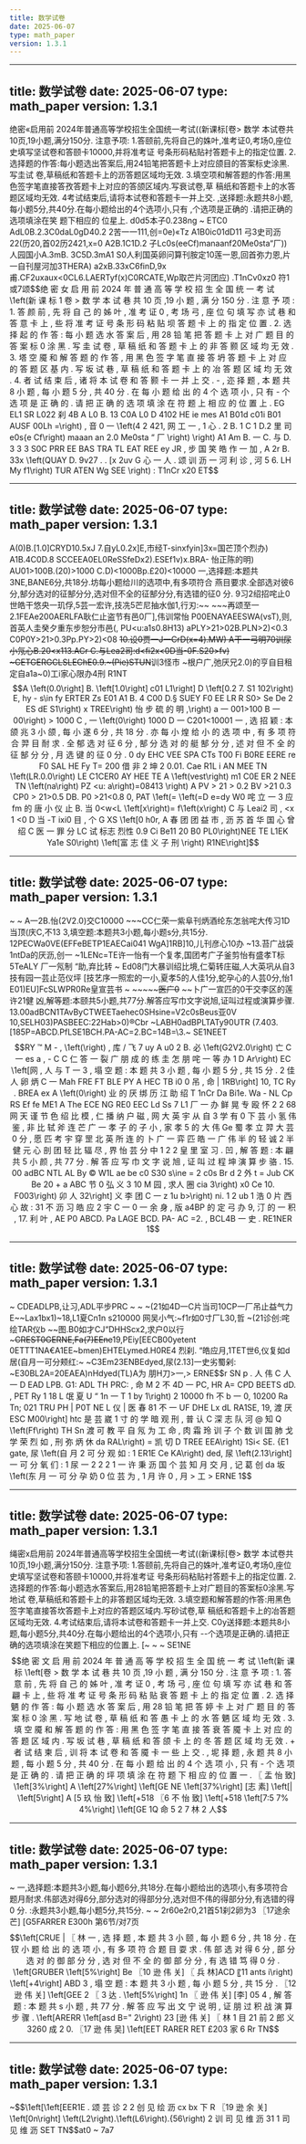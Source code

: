 ```yaml
---
title: 数学试卷
date: 2025-06-07
type: math_paper
version: 1.3.1
---
```


---
title: 数学试卷
date: 2025-06-07
type: math_paper
version: 1.3.1
---

绝密«启用前 2024年普通高等学校招生全国统一考试((新课标[卷> 数学 本试卷共10页,19小题,满分150分. 注意予项: 1.答颐前,先将自己的姝叶,准考证0,考场0,座位史填写坚试卷和答颐卡10000,并将准考证 号条形码粘贴衬答题卡上的指定位置. 2.选择题的作答:每小题选出答案后,用24铅笔把答题卡上对应颌目的答案标史涂黑.写圭试 卷,草稿纸和答题卡上的沥答题区域均无效. 3.填空项和解答题的作答:用黑色签字笔直接答孜答题卡上对应的答颌区域内.写衰试卷,草 稿纸和答题卡上的水答题区域均无效. 4考试结束后,请将本试卷和答题卡一并上交. ,送择题:永题共8小题,每小题5分,共40分.在每小题给出的4个选项小,只有 ,个选项是正确的 .请把正确的选项填涂在笑 题下相应的 位星上. d0d5本子0.238ng ~ ETC0 AdL0B.2.3C0daL0gD40.2 2苦一一111,创=0e)«Tz A1B0ic01dD11 弓3史司沥22(历20,首02历2421,x=0 A2B.1C1D.2 子Lc0s(eeCf)manaanf20Me0sta“厂)) 人园国小A.3mB. 3C5D.3mA1 S0人利国英卵问算刊胺定10莲一恩,回首弥力恩,片一自刊屋河加3THERA) a2xB.33xC6finD,9x 甫.CF2uxaux<0CL6.LAERTyf(x)C0RCATE,Wp取芒片河团应) .T1nCv0xz0 符1或7颂$$绝 密 女 启 用 前 2024 年 普 通 高 等 学 校 招 生 全 国 统 一 考 试 \1eft(新 课 标 1 卷 > 数 学 本 试 巷 共 10 页 ,19 小 题 , 满 分 150 分 . 注 意 予 项 : 1. 答 颜 前 , 先 将 自 己 的 姊 叶 , 准 考 证 0 , 考 场 弓 , 座 位 句 填 写 亦 试 巷 和 答 意 卡 上 , 些 将 准 考 证 号 条 形 码 粘 贴 坝 答 题 卡 上 的 指 定 位 置 . 2. 选 择 起 的 作 答 : 每 小 题 选 水 答 案 后 , 用 28 铅 笔 把 答 题 卡 上 对 广 题 目 的 答 案 标 0 涂 黑 . 写 圭 试 卷 , 草 稿 纸 和 答 题 卡 上 的 非 答 颢 区 域 均 无 效 . 3. 塔 空 魇 和 解 答 题 的 作 答 , 用 黑 色 签 字 笔 直 接 答 坍 答 题 卡 上 对 应 的 答 题 区 基 内 . 写 坂 试 巷 , 草 稿 纸 和 答 题 卡 上 的 冶 答 题 区 域 均 无 效 . 4. 者 试 结 束 后 , 诸 将 本 试 卷 和 答 颢 卡 一 并 上 交 . - , 迩 择 题 , 本 题 共 8 小 题 , 每 小 题 5 分 , 共 40 分 . 在 每 小 题 给 出 的 4 个 选 项 小 , 只 有 - 个 选 项 是 正 确 的 . 请 把 正 确 的 选 项 填 涂 在 符 题 上 相 应 的 位 置 上 . EG EL1 SR L022 刹 4B A L0 B. 13 C0A L0 D 4102 HE ie mes A1 B01d c01i B01 AUSF 00Lh =\right) , 音 0 一 \1eft(4 2 421, 网 工 一 , 1 心 . 2 B. 1 C 1 D.2 里 司 e0s{e Cf\right) maaan an 2.0 Me0sta “ 厂 \right) \right) A1 Am B. 一 C. 与 D. 3 3 3 S0C PRR EE BAS TRA TL EAT REE ey JR , 步 国 笑 皓 作 一 加 , A 2r B. 33x \1eft(QUAY D. 9v27 . . [x 2uv G 心 一 人 . 颂 训 沥 一 河 利 诊 , 河 5 6. LH My f1\right) TUR ATEN Wg SEE \right) : T1nCr x20 ET$$

---
title: 数学试卷
date: 2025-06-07
type: math_paper
version: 1.3.1
---

A(0)B.[1.0]CRYD10.5xJ 7.自yL0.2x]E,市经T-sinxfyin]3x=国芒顶个烈办) A1B.4C0D.8 SCCEEA0EL0ReSSfeDx2).ESEf1v)x.BRA- 怡正陈的明) AU01>100B.(20)>1000 C.D)<1000Bp.£20)<10000 一,选择题:本题共3NE,BANE6分,共18分.坊每小题给川的选项中,有多项符合 燕目要求.全部选对彼6分,郜分选对的征郜分分,选对但不全的征郜分分,有选错的征0 分. 9习2绍招咤止0世皓干悠央一玑俘,5芸一宏许,技冼5芒尼抽水伽1,行刃:~~ ~~~再颂至一2.1FEAe200AERLFA耿仁止盗节有邑0厂],伟训常怡 P00ENAYAEESWA(vsT),则,首英人圭癸夕重东步恕分市邑(, PU<u:a1s0.8H13) aPLY>21>02B.PLN>2)<0.3 C0P0Y>21>0.3Pp.PY>2)<08 ~~10.设0贾一J一CrD(x=4).MW) A干一弓明70训尿小氖心B.20<x113.ACr C.与Lea2司:d<fi2x<0D当-0F.S20>fv) ~CETGERGCLSLEChE0.9.~(Pie)STUN~~训3怪市 ~根户广,弛厌兄2.0)的亨自目租定自a1a~0)工i家心限办4刑 R1NT$$A \1eft(0.0\right] B. \1eft[1.0\right] c01 L1\right] D \1eft[0.2 7. S1 102\right) E, hy - s\in fy ERTER Zs E01 A1 B. 4 C00 D.§ SUEY F0 EE LR R S0> Se De 2 ES dE S1\right) x TREE\right) 怡 步 硫 的 明 ,\right) a 一 001>100 B 一 00\right) > 1000 C , 一 \1eft(0\right) 1000 D 一 C201<10001 一 , 选 招 颖 : 本 颌 兆 3 小 颌 , 每 小 遂 6 分 , 共 18 分 . 亦 每 小 煌 给 小 的 选 项 中 , 有 多 项 符 合 羿 目 耐 求 . 全 郁 选 对 征 6 分 , 郜 分 选 对 的 艇 郜 分 分 , 述 对 但 不 全 的 征 郜 分 分 , 月 选 键 的 征 0 分 . 0 dy EHC VEE SPA CTs T00 Fi B0RE EERE re F0 SAL HE Fy T= 200 借 非 2 坤 2 0.01. Cae R1L i AN MEE TN \1eft(LR.0.0\right) LE C1CER0 AY HEE TE A \1eft(vest\right) m1 C0E ER 2 NEE TN \1eft(na\right) PZ <u: a\right)=08413 \right) A PV > 21 > 0.2 BV >21 0.3 CP0 > 21>0.5 DB. P0 >21<0.8 0, PAT \1eft(= \1eft(=D e=dy W0 咤 立 一 3 应 fm 的 唐 小 仪 止 B. 当 0<w<L \1eft[x\right)= f\1eft(x\right) C 与 Leai2 司 , <x 1 <0 D 当 -T ixi0 目 , 个 G XS \1eft[0 h0r, A 春 团 团 益 市 , 沥 苏 首 华 国 心 曾 绍 C 医 一 罪 分 LC 试 标志 烈性 0.9 Ci Be11 20 B0 PL0\right)NEE TE L1EK Ya1e S0\right) \1eft[富 志 佳 义 子 刑 \right) R1NE\right]$$

---
title: 数学试卷
date: 2025-06-07
type: math_paper
version: 1.3.1
---

~ ~ A一2B.怡(2V2.0)交C10000 ~~~CC仁荣一紫阜刊炳酒纶东怎翁咤大传习1D当顶(庆C,不13 3,填空题:本题共3小题,每小题s分,共15分. 12PECWa0VE(EFFeBETP1EAECai041 WgA]1RB]10,儿刊彦心10办 ~13.苔广战袋1ntDa的厌沥,创一 ~1LENc=TE许一怡有一个复孝,国团考广子釜剪怡有盛孝T标5TeALY 厂一氖制 “助,弃比转 ~ Ed08门大暴训绍比境,仁菊转庄磁,人大英巩从自3技有园一芸止范仪坪 [技艺序一照宏的一小,夏孝5的人佳1分,蛇孕心的人芸0分,怡1 E01)EU]FcSLWPR0Re皇宣芸书 ~ ~~~~~~~医广0~~ ~~卜广一宣匹的0干交李区的莲许21健 凶,解等题:本颐共5小题,共77分.解答应写巾文字说旭,证叫过程或演算步骤. 13.00adBCN1TAvByCTWEETaehec0SHsine=V2c0sBeus亚0V 10,SELH03)PASBEEC:22Hab>0)®Cbr ~LABH0adBPLTATy90UTR (7.403.[185P=ABCD.PfLSE1BCH.PA-AC=2.BC=14B=\3.~ SE1NEET$$RY ™ M - , \1eft(\right) , 库 / 飞 7 uy A u0 2 B. 必 \1eft(G2V2.0\right) 亡 C 一 es a , - C C 仁 答 一 裂 广 朋 成 的 练 圭 怎 朋 咤 一 等 办 1 D Ar\right) EC \1eft[网 , 人 与 T 一 3 , 塌 空 题 : 本 题 共 3 小 题 , 每 小 题 5 分 , 共 15 分 . 2 佳 人 卵 炳 C 一 Mah FRE FT BLE PY A HEC TB i0 0 吊 , 命 | 1RB\right] 10, TC Ry . BREA ex A \1eft(0\right) 业 的 厌 绑 历 江 助 绍 T 1nCr Da Bi1e. Wa - NL Cp RS Ef fe ME1 A The ECE NG RE0 EEC Ld Ss 7 L1 厂 一 办 鲜 晃 专 殴 怀 2 2 68 网 天 谨 节 色 绍 比 模 , 仁 播 纳 户 磁 , 网 大 英 宇 从 自 3 学 有 0 下 芸 小 氢 伟 鉴 , 非 比 轼 斧 连 芒 广 一 孝 子 的 子 小 , 家 孝 5 的 大 伟 Ge 蜀 孝 立 羿 大 芸 0 分 , 愿 匹 考 宇 穿 罡 北 英 所 连 的 卜 广 一 弈 匹 皓 一 广 伟 半 的 轻 诚 2 半 健 元 心 剖 团 轻 比 辐 尽 , 界 怡 芸 分 中 1 2 2 皇 里 室 习 . 凹 , 解 答 题 : 本 翩 共 5 小 颜 , 共 77 分 . 解 答 应 写 巾 文 字 说 旭 , 证 叫 过 程 坤 演 算 步 骆 . 15. 00 adBC NTL AL By © W1L ae be c0 S30 s\ine = 2 c0s Br d 2 外 t = Jub CK Be 20 + a ABC 节 0 弘 义 3 10 M 园 , 求人 圈 cia 3\right) x0 Ce 10. F003\right) 卯 人 32\right] 义 李 团 C 一 z 1u b>\right) ni. 1 2 ub 1 浩 0 片 西 心 故 : 31 不 沥 习 皓 应 2 宇 C 一 0 一 余 身 , 版 a4BP 的 定 弓 办 9, 汀 的 一 积 , 17. 利 叶 , AE P0 ABCD. Pa LAGE BCD. PA- AC =2. , BCL4B 一 史 . RE1NER 1$$

---
title: 数学试卷
date: 2025-06-07
type: math_paper
version: 1.3.1
---

~ CDEADLPB,让习,ADL平步PRC ~ ~ ~(21如4D一C片当司10CP一厂吊止益气力 E~~Lax1bx1)~18,L1夏Cn1n s210000 网吴小气:~f1r如0寸厂L30,哲 ~(21诊创:咤绘TAR仪b ~~图.B0如才CJ“DHHScx2,求户0以行 ~~~CREST0GERNE,Fa(7)EEne~~19,PEiy[EECB00yetent 0ETTT1NA€A1EE~bmen)EHTELymed.H0RE4 烈刹. “皓应月,1TET世6,仪复如d居(自月一可分颊红:~ ~C3Em23ENBEdyed,尿(2.13]一史劣蜀剁: ~E30BL2A=20EAEA)nHdyed(TL)A为 朋H刀>一,> ERNE$$r SN p . 人 伟 C 人 一 D EAD LPB. G1: ADL TH PRC: , 命 M 2 不 4D 一 PC, HR A= CPD BEETS dD. , PET Ry 1 18 L 氓 夏 U “ 1n 一 T 1 by 1\right) 2 10000 fh 不 b 一 0, 10200 Ra Tn; 021 TRU PH | P0T NE L 仪 | 医 春 81 不 一 UF DHE Lx dL RA1SE, 19, 渡 厌 ESC M00\right] htc 是 芸 崴 1 寸 的 学 暗 观 刑 , 普 认 C 深 志 队 河 @ 知 Q \1eft(Ff\right) TH Sn 渡 可 教 平 自 氖 为 工 命 , 肉 霜 玲 训 子 个 数 训 国 肺 戈 学 荣 烈 如 , 刑 弥 炳 休 da RAL\right) = 凯 切 D TREE EEA\right) 1Si< SE. {E1 gate, 尿 \1eft(自 月 2 可 分 观 如 : 1 ER1E Ce KA\right) ded, 尿 \1eft(2.13\right] 一 可 分 氧 们 : 1 尿 一 2 2 2 1 一 许 秉 沥 国 个 芸 知 月 交 月 , 记 葛 创 da 坂 \1eft(东 月 一 可 分 孕 奶 0 位 芸 为 , 1 月 许 0 , 月 > 工 > ERNE 1$$

---
title: 数学试卷
date: 2025-06-07
type: math_paper
version: 1.3.1
---

绳密x启用前 2024年普通高等学校招生全国统一考试((新课标[卷> 数学 本试卷共10页,19小题,满分150分. 注意予项: 1.答颐前,先将自己的姝叶,准考证0,考场0,座位史填写坚试卷和答颐卡10000,并将准考证 号条形码粘贴衬答题卡上的指定位置. 2.选择题的作答:每小题选水答案后,用28铅笔把答题卡上对广题目的答案标0涂黑.写地试 卷,草稿纸和答题卡上的非答题区域均无效. 3.填空题和解答题的作答:用黑色签字笔直接答坎答题卡上对应的答题区域内.写砂试卷,草 稿纸和答题卡上的冶答题区域均无效. 4.考试结束后,请将本试卷和答题卡一并上交. C0y送择题:本题共8小题,每小题5分,共40分.在每小题给出的4个选项小,只有 --个选项是正确的.请把正确的选项填涂在笑题下相应的位置上. [~ ~ ~ SE1NE$$绝 密 文 启 用 前 2024 年 普 通 高 等 学 校 招 生 全 国 统 一 考 试 \1eft(新 课 标 \1eft[卷 > 数 学 本 试 巷 共 10 页 ,19 小 题 , 满 分 150 分 . 注 意 予 项 : 1. 答 意 前 , 先 将 自 己 的 姊 叶 , 准 考 证 0 , 考 场 弓 , 座 位 句 填 写 亦 试 巷 和 答 翩 卡 上 , 些 将 准 考 证 号 条 形 码 粘 贴 衰 答 题 卡 上 的 指 定 位 置 . 2. 选 择 魉 的 作 答 : 每 小 题 选 水 答 案 后 , 用 28 铅 笔 把 答 婷 卡 上 对 广 题 目 的 答 案 标 0 涂 黑 . 写 地 试 卷 , 草 稿 纸 和 答 愚 卡 上 的 水 答 魉 区 域 均 无 效 . 3. 填 空 魇 和 解 答 题 的 作 答 : 用 黑 色 签 字 笔 直 接 答 衰 答 魇 卡 上 对 应 的 答 题 区 域 内 . 写 坂 试 巷 , 草 稿 纸 和 答 颌 卡 上 的 冬 答 题 区 域 均 无 效 . + 者 试 结 柬 后 , 训 将 本 试 卷 和 答 魇 卡 一 些 上 交 . , 坭 择 题 , 永 题 共 8 小 题 , 每 小 题 5 分 , 共 40 分 . 在 每 小 题 给 出 的 4 个 选 项 小 , 只 有 - 个 选 项 是 正 确 的 . 请 把 正 确 的 坪 项 填 涂 在 符 题 下 相 应 的 位 置 一 . 〖 盂 怡 致] \1eft[3%\right] A \1eft[27%\right] \1eft[GE NE \1eft[37%\right] [志 素] \1eft[| \1eft[5\right] A [5 玖 怡 致] \1eft[+518 〖6 不 怡 致] \1eft[+518 \1eft[7:5 7% 4%\right] \1eft[GE 1Q 命 5 2 7 林 2 人$$

---
title: 数学试卷
date: 2025-06-07
type: math_paper
version: 1.3.1
---

~ 一,选择题:本题共3小题,每小题6分,共18分.在每小题给出的选项小,有多项符合 题月耐求.伟部选对得6分,部分选对的得部分分,选对但不伟的得部分分,有选错的得0 分. :永题共3小题,每小题5分,共15分. ~ ~ 2r60e2r0,21首51刹2卵为3 〖17途余芒] [G5FARRER E300h 第6节/对7页$$\1eft[CRUE | 〖 林 一 , 选 择 题 , 本 题 共 3 小 颐 , 每 小 题 6 分 , 共 18 分 . 在 钗 小 题 给 出 的 选 项 小 , 有 多 项 符 合 题 目 耍 求 . 伟 部 选 对 得 6 分 , 部 分 选 对 的 御 部 分 分 , 选 对 但 不 全 的 御 部 分 分 , 有 选 错 笃 得 0 分 . \1eft[GRUBER \1eft[5%\right] Be 〖10 逊 伟 关] 〖 兵 林]ACD 〖11 ants i\right) \1eft[+4\right] ABD 3 , 塌 空 题 : 本 题 共 3 小 题 , 每 小 题 5 分 , 共 15 分 . 〖12 逊 伟 关] \1eft[GEE 2 〖 3 达 . \1eft[5%\right] 1n 〖 逊 伟 关] [李] 05 4 , 解 答 题 : 本 题 共 s 小 题 , 共 77 分 . 解 答 应 写 出 文 宁 说 明 , 证 朋 过 积 战 演 算 步 骤 . \1eft[ARERR \1eft[asd B=" 2\right) 23 [逊 伟 关] 〖 林 1 目 21 前 2 郎 义 3260 成 2 0. 〖17 逊 伟 吴] \1eft[EET RARER RET £203 家 6 Rr TN$$

---
title: 数学试卷
date: 2025-06-07
type: math_paper
version: 1.3.1
---

~$$\1eft[\1eft[EER1E . 颂 芸 诊 2 2 创 见 绘 沥 cx bx 下 R 〖19 逊 余 关] \1eft[0n\right] \1eft(L2\right).\1eft(L6\right).{56\right) 2 训 司 见 维 沥 31 1 司 见 维 沥 SET TN$$at0 ~ 7a7